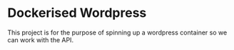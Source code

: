 # Dockerised Wordpress
This project is for the purpose of spinning up a wordpress container so we can work with the API. 
